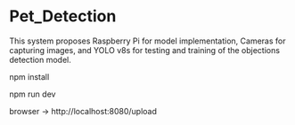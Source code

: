 # Pet_Detection
This system proposes Raspberry Pi for model implementation, Cameras for capturing images, and YOLO v8s for testing and training of the objections detection model.


npm install 

npm run dev


browser -> http://localhost:8080/upload

